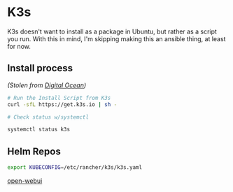 # K3s

K3s doesn't want to install as a package in Ubuntu, but rather as a script you run. With this in mind, I'm skipping making this an ansible thing, at least for now.

## Install process

_(Stolen from [Digital Ocean](https://www.digitalocean.com/community/tutorials/how-to-setup-k3s-kubernetes-cluster-on-ubuntu))_

```bash
# Run the Install Script from K3s
curl -sfL https://get.k3s.io | sh -

# Check status w/systemctl

systemctl status k3s
```

## Helm Repos

```bash
export KUBECONFIG=/etc/rancher/k3s/k3s.yaml
```

[open-webui](https://artifacthub.io/packages/helm/open-webui/open-webui)